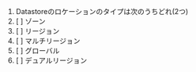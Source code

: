 1.  Datastoreのロケーションのタイプは次のうちどれ(2つ)
  1.  [ ] ゾーン
  2.  [ ] リージョン
  3.  [ ] マルチリージョン
  4.  [ ] グローバル
  5.  [ ] デュアルリージョン